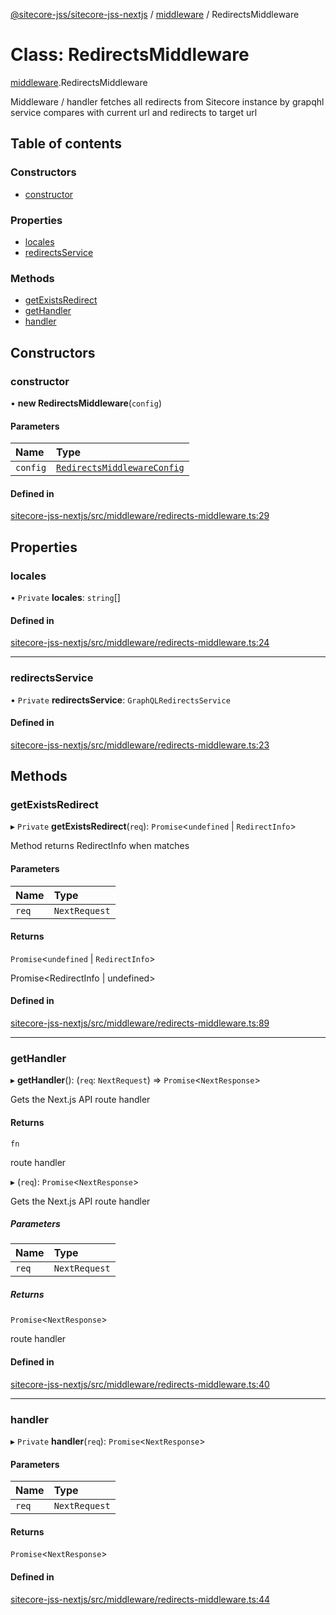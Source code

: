 [@sitecore-jss/sitecore-jss-nextjs](../README.md) / [middleware](../modules/middleware.md) / RedirectsMiddleware

# Class: RedirectsMiddleware

[middleware](../modules/middleware.md).RedirectsMiddleware

Middleware / handler fetches all redirects from Sitecore instance by grapqhl service
compares with current url and redirects to target url

## Table of contents

### Constructors

- [constructor](middleware.RedirectsMiddleware.md#constructor)

### Properties

- [locales](middleware.RedirectsMiddleware.md#locales)
- [redirectsService](middleware.RedirectsMiddleware.md#redirectsservice)

### Methods

- [getExistsRedirect](middleware.RedirectsMiddleware.md#getexistsredirect)
- [getHandler](middleware.RedirectsMiddleware.md#gethandler)
- [handler](middleware.RedirectsMiddleware.md#handler)

## Constructors

### constructor

• **new RedirectsMiddleware**(`config`)

#### Parameters

| Name | Type |
| :------ | :------ |
| `config` | [`RedirectsMiddlewareConfig`](../modules/middleware.md#redirectsmiddlewareconfig) |

#### Defined in

[sitecore-jss-nextjs/src/middleware/redirects-middleware.ts:29](https://github.com/Sitecore/jss/blob/f3aaeea83/packages/sitecore-jss-nextjs/src/middleware/redirects-middleware.ts#L29)

## Properties

### locales

• `Private` **locales**: `string`[]

#### Defined in

[sitecore-jss-nextjs/src/middleware/redirects-middleware.ts:24](https://github.com/Sitecore/jss/blob/f3aaeea83/packages/sitecore-jss-nextjs/src/middleware/redirects-middleware.ts#L24)

___

### redirectsService

• `Private` **redirectsService**: `GraphQLRedirectsService`

#### Defined in

[sitecore-jss-nextjs/src/middleware/redirects-middleware.ts:23](https://github.com/Sitecore/jss/blob/f3aaeea83/packages/sitecore-jss-nextjs/src/middleware/redirects-middleware.ts#L23)

## Methods

### getExistsRedirect

▸ `Private` **getExistsRedirect**(`req`): `Promise`<`undefined` \| `RedirectInfo`\>

Method returns RedirectInfo when matches

#### Parameters

| Name | Type |
| :------ | :------ |
| `req` | `NextRequest` |

#### Returns

`Promise`<`undefined` \| `RedirectInfo`\>

Promise<RedirectInfo | undefined>

#### Defined in

[sitecore-jss-nextjs/src/middleware/redirects-middleware.ts:89](https://github.com/Sitecore/jss/blob/f3aaeea83/packages/sitecore-jss-nextjs/src/middleware/redirects-middleware.ts#L89)

___

### getHandler

▸ **getHandler**(): (`req`: `NextRequest`) => `Promise`<`NextResponse`\>

Gets the Next.js API route handler

#### Returns

`fn`

route handler

▸ (`req`): `Promise`<`NextResponse`\>

Gets the Next.js API route handler

##### Parameters

| Name | Type |
| :------ | :------ |
| `req` | `NextRequest` |

##### Returns

`Promise`<`NextResponse`\>

route handler

#### Defined in

[sitecore-jss-nextjs/src/middleware/redirects-middleware.ts:40](https://github.com/Sitecore/jss/blob/f3aaeea83/packages/sitecore-jss-nextjs/src/middleware/redirects-middleware.ts#L40)

___

### handler

▸ `Private` **handler**(`req`): `Promise`<`NextResponse`\>

#### Parameters

| Name | Type |
| :------ | :------ |
| `req` | `NextRequest` |

#### Returns

`Promise`<`NextResponse`\>

#### Defined in

[sitecore-jss-nextjs/src/middleware/redirects-middleware.ts:44](https://github.com/Sitecore/jss/blob/f3aaeea83/packages/sitecore-jss-nextjs/src/middleware/redirects-middleware.ts#L44)
